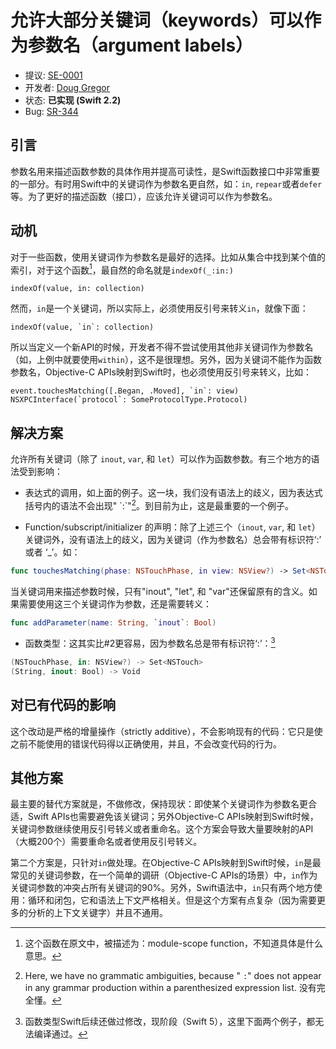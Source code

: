 # 允许大部分关键词（keywords）可以作为参数名（argument labels）

* 提议: [SE-0001](0001-keywords-as-argument-labels.md)
* 开发者: [Doug Gregor](https://github.com/DougGregor)
* 状态: **已实现 (Swift 2.2)**
* Bug: [SR-344](https://bugs.swift.org/browse/SR-344)

## 引言

参数名用来描述函数参数的具体作用并提高可读性，是Swift函数接口中非常重要的一部分。有时用Swift中的关键词作为参数名更自然，如：`in`, `repear`或者`defer`等。为了更好的描述函数（接口），应该允许关键词可以作为参数名。

## 动机

对于一些函数，使用关键词作为参数名是最好的选择。比如从集合中找到某个值的索引，对于这个函数[^1]，最自然的命名就是`indexOf(_:in:)`

    indexOf(value, in: collection)

然而，`in`是一个关键词，所以实际上，必须使用反引号来转义`in`，就像下面：

    indexOf(value, `in`: collection)


所以当定义一个新API的时候，开发者不得不尝试使用其他非关键词作为参数名（如，上例中就要使用`within`），这不是很理想。另外，因为关键词不能作为函数参数名，Objective-C APIs映射到Swift时，也必须使用反引号来转义，比如：

    event.touchesMatching([.Began, .Moved], `in`: view)
    NSXPCInterface(`protocol`: SomeProtocolType.Protocol)

## 解决方案

允许所有关键词（除了 `inout`, `var`, 和 `let`）可以作为函数参数。有三个地方的语法受到影响：

* 表达式的调用，如上面的例子。这一块，我们没有语法上的歧义，因为表达式括号内的语法不会出现"<keyword> \`:\`"[^2]。到目前为止，这是最重要的一个例子。

* Function/subscript/initializer 的声明：除了上述三个（`inout`, `var`, 和 `let`）关键词外，没有语法上的歧义，因为关键词（作为参数名）总会带有标识符‘:’ 或者 ‘\_’。如：

```swift
func touchesMatching(phase: NSTouchPhase, in view: NSView?) -> Set<NSTouch>
```

当关键词用来描述参数时候，只有"inout", "let", 和 "var"还保留原有的含义。如果需要使用这三个关键词作为参数，还是需要转义：

```swift
func addParameter(name: String, `inout`: Bool)
```

* 函数类型：这其实比#2更容易，因为参数名总是带有标识符‘:’：[^3]

```swift
(NSTouchPhase, in: NSView?) -> Set<NSTouch>
(String, inout: Bool) -> Void
```

## 对已有代码的影响

这个改动是严格的增量操作（strictly additive），不会影响现有的代码：它只是使之前不能使用的错误代码得以正确使用，并且，不会改变代码的行为。

## 其他方案

最主要的替代方案就是，不做修改，保持现状：即使某个关键词作为参数名更合适，Swift APIs也需要避免该关键词；另外Objective-C APIs映射到Swift时候，关键词参数继续使用反引号转义或者重命名。这个方案会导致大量要映射的API（大概200个）需要重命名或者使用反引号转义。

第二个方案是，只针对`in`做处理。在Objective-C APIs映射到Swift时候，`in`是最常见的关键词参数，在一个简单的调研（Objective-C APIs的场景）中，`in`作为关键词参数的冲突占所有关键词的90%。另外，Swift语法中，`in`只有两个地方使用：循环和闭包，它和语法上下文严格相关。但是这个方案有点复杂（因为需要更多的分析的上下文关键字）并且不通用。


[^1]:这个函数在原文中，被描述为：module-scope function，不知道具体是什么意思。

[^2]:Here, we have no grammatic ambiguities, because " `:`" does not appear in any grammar production within a parenthesized expression list. 没有完全懂。

[^3]:函数类型Swift后续还做过修改，现阶段（Swift 5），这里下面两个例子，都无法编译通过。
